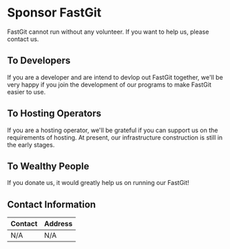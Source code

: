 # Sponsor FastGit

FastGit cannot run without any volunteer. If you want to help us, please contact us. 

## To Developers

If you are a developer and are intend to devlop out FastGit together, we'll be very happy if you join the development of our programs to make FastGit easier to use. 

## To Hosting Operators

If you are a hosting operator, we'll be grateful if you can support us on the requirements of hosting. At present, our infrastructure construction is still in the early stages. 

## To Wealthy People

If you donate us, it would greatly help us on running our FastGit! 

## Contact Information

| Contact | Address |
| ------- | ---- |
| N/A | N/A |
